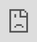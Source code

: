 ```yaml
---
title: "Language Agents in the Digital World: Opportunities and Risks"
excerpt: "Blog Post by Shunyu Yao and Karthik Narasimhan."
---
```


Written by [Shunyu Yao](https://ysymyth.github.io) and [Karthik Narasimhan](https://www.cs.princeton.edu/~karthikn/) <br>

While 2022 was the year that ignited the public awareness of language models like [ChatGPT](https://chat.openai.com), 2023 has witnessed the rise of language agents. Papers like [ReAct](https://arxiv.org/abs/2210.03629) and [Toolformers](https://arxiv.org/abs/2302.04761), along with frameworks like [LangChain](https://python.langchain.com/en/latest/) and [ChatGPT Plugins](https://openai.com/blog/chatgpt-plugins), have demonstrated that language models can be connected to webpages, software, tools and APIs, augmenting them with [computational](https://content.wolfram.com/uploads/sites/43/2023/03/sw032223img5.png) tools, and [custom](https://player.vimeo.com/video/811005934?h=29f8ba5270&badge=0&autopause=0&player_id=0&app_id=58479), [up-to-date](https://player.vimeo.com/video/810715483?h=7ee0ef3d57&badge=0&autopause=0&player_id=0&app_id=58479) information sources. This **ability to act and affect the world** also enables much broader applications beyond traditional language processing — for example, navigating websites to find information, controlling softwares like Excel, or coding interactively with execution feedback.


<p align="center">
    <iframe src="https://player.vimeo.com/video/749413832?h=15f094bbb9&title=0&byline=0&portrait=0" style="position:absolute;top:-2px;left:-2px;width:101%;height:101%;" frameborder="0" allow="autoplay; fullscreen; picture-in-picture" allowfullscreen title="Adept-AI-Demo"></iframe>
    <br>
    <span style="color:gray;font-size:14px">
A demo of Adept ACT-1, a language agent that can navigate websites and perform tasks like shopping, booking flights, and more.
    </span>
</p>



Continuing to call these machines “language models” (which are optimized to predict the next token) substantially downplays their capabilities, since they are evolving towards autonomous agents capable of solving general digital tasks using language as the primary medium — in short, “language agents” in the digital world.

While the demonstrations and papers on language agents look exciting, what does this mean for the future of AI and society? This blog post seeks to offer our insights on this matter and spark discussions centered on the opportunities and risks inherent in the development of language agents. For a technical overview of these agents, check the great [blog post](https://lilianweng.github.io/posts/2023-06-23-agent/) by Lilian Weng. Additionally, for more papers, blog posts, benchmarks, and other resources on language agents, visit our repo [<i class="fa fa-github" aria-hidden="true"></i> awesome-language-agents](https://github.com/ysymyth/awesome-language-agents)

## Language Agents in the Digital World: A New Prospect for General-Purpose AI

Artificial intelligence has long been driven by the desire to create **autonomous agents** that can intelligently interact with their environment to achieve specific goals. Reinforcement learning (RL) is a powerful framework that tackles these challenges, with notable successes like [AlphaGo](https://www.deepmind.com/research/highlighted-research/alphago) and [OpenAI Five](https://openai.com/research/openai-five). However, RL has perennially suffered from a lack of inductive bias and environmental limitations. Injecting human-like visual-motor or physical [priors](https://arxiv.org/abs/1604.00289) has been challenging, which means RL models are often trained from scratch using millions of interactions. Consequently, learning in physical, real-world environments has been challenging, since robotic interactions are slow and expensive to collect. This in turn explains why major RL successes have occurred in games with fast and cheap simulations, but also with closed and limited domains that prove difficult to transfer to the complexity of real-world intelligent tasks.



<p align="center">
    <img src="/images/language-agent-impact/envs.png" alt="" class="figure-img img-fluid" width="85%">
    <br>
    <span style="color:gray;font-size:14px">
        While agents that interact with physical or game environments face challenges in scalable learning or real-world practicality (top), agents that interact with the digital world (bottom) enjoy both benefits.
    </span>
</p>





**While physical environments and game worlds each have their shortcomings, the digital world (with language as the main medium) provides uniquely scalable environments and learning advantages**. For example, [WebShop](https://webshop-pnlp.github.io/) is a shopping website environment with millions of products, where an agent needs to read webpages, type queries, and click buttons to shop like humans. Such a digital task challenges general aspects of intelligence, including visual understanding, reading comprehension, and decision making, and allows for easy scaling up. It also offers an opportunity to bootstrap agents with pre-trained priors with minimal adaptation — prompting with a large language model can directly work on WebShop or any ChatGPT plugin tasks, which is not easy with traditional RL domains. As more APIs are incorporated into the environment, an ecosystem of extremely diverse and open-ended digital tools and tasks will emerge and foster more general and capable autonomous language agents. This will usher a new direction in the path toward general artificial intelligence.

## Massive Potential for an Automated Society
A machine that can act on its own has great promise for alleviating human labor across various domains. From robotic vacuum cleaners to autonomous cars, such machines are often deployed in physical environments with task-specialized algorithms and narrow-ranged applications. Language agents such as ChatGPT plugins and Microsoft 365 copilot, on the other hand, would present general-purpose solutions to automating a wide range of digital tasks, which is especially timely given that a large percentage of human life and work is taking place digitally.

A glimpse of the forthcoming revolution can be seen in this [95-people study](https://github.blog/2022-09-07-research-quantifying-github-copilots-impact-on-developer-productivity-and-happiness/), where Github Copilot reduces the average coding time by more than 50%. However, Github Copilot merely scratches the surface by suggesting actions — a more autonomous agent that [iteratively writes, runs, and debugs code](https://intercode-benchmark.github.io) leveraging automatic environment feedback (e.g. error information) is on the horizon. 

Similar stories can be expected for designers, accountants, lawyers, and any occupations dealing with digital tools and data. Even more boldly, considering the connections between physical and digital worlds through the Internet of Things, language agents can interact with physical environments far beyond Alexa's simple capabilities such as ‘turning on the lights’. For instance, with [cloud robotic laboratory](https://spectrum.ieee.org/scientists-work-from-home-lab-cloud) services, language agents can potentially engage in tedious decision making loops for automatic drug discovery: read data, analyze insights, inform next experiment parameters, report potential results, and so much more.



<p align="center">
    <img src="/images/language-agent-impact/jobs.png" alt="" class="figure-img img-fluid" width="85%">
    <br>
    <span style="color:gray;font-size:14px">
        A ladder of job automation opportunities for language agents and the capabilities they may provide.
    </span>
</p>




Given the infinite possibilities, what is a good way to organize them? There seems to be no single answer, just as there are many dimensions to classify or organize human jobs (pay level, work environment, knowledge level, general vs specialist, etc.). Here we want to propose an alternative ladder of three progressive steps based on agent capabilities:

- **Step One: Robustness for tedious digital labor**: Tasks like interacting with web pages and software to fill various forms, repetitive excel or customer support operations, or fixing code bugs involve multi-turn information lookup and trial-and-error. Most of these digital activities (perhaps except coding) only require a couple of hours of training to get a human rookie started, yet turn out repetitive and boring for humans, with potential for fatigue-induced errors. Similarly, there seems to be no fundamental barrier to automating these jobs, as providing a couple of examples to GPT-4 can already lead to reasonable performances on many of such simple tasks. However, it is still hard to reach human-level reliability and safety (see sections below). Once they do, a substantial portion of these jobs can be anticipated to undergo automation, possibly heralding the inaugural wave of automation propelled by language agents.

- **Step Two: Collaboration and communication skills for work that requires interaction with digital tools as well as humans**: Tasks like making sales while querying and logging information, acting as project managers that log meeting notes and delegate todos, or  personal assistants that copilot various digital platforms by noting user preferences fall under this category. These tasks require not only robustness of performing various digital routines, but also human-like communication skills (e.g. pragmatics, theory-of-mind, personality understanding, etc.) in order to ensure successful and long-horizon collaboration with human (or agent) partners. Developing such skills and obtaining human trust are also a gradual process, just like robustifying agents for ever more complex digital work. 

- **Step Three: Exploration for creative or knowledge endeavors**: This includes drafting reports by accessing literatures and other information online; surveying research fields and proposing research ideas by navigating through the web of knowledge; discovering mathematical knowledge via interaction with logical environments (e.g. [Coq](https://coq.inria.fr)). These creative jobs resemble those of scientists, artists, writers, where intrinsic motivation is required to define tasks for oneself and pursue long-horizon, sparse-reward exploration, on top of robust digital and communication skills (e.g. how to search, how to communicate ideas and incorporate feedback, etc.).

Such a ladder also corresponds to different levels of task ambiguity and reward sparsity: from concrete instructions and clear task-completion signals, to contextual, implicit human intentions and pragmatic human feedback inference, and to self-defined tasks with intrinsic reward signals. Researching the latter capabilities does not necessarily need to wait for prior ones, but industrialized deployment probably will follow such an easy-to-hard process.



## Balancing Progress and Safety


<p align="center">
    <img src="/images/language-agent-impact/risks.png" alt="" class="figure-img img-fluid" width="85%">
    <br>
    <span style="color:gray;font-size:14px">
		The issues of robustness, malicious use, job insecurity, and the existential risk. While history teaches us something about the first three, existential risk is less understood and more unknown.
    </span>
</p>





All this progress in automation is also bound to create some fears, ranging from humans losing their jobs to existential risk. We see four kinds of potential issues that need to be addressed with the rise of language agents:

1. **Robustness in real-world applications**: Agents taking actions autonomously create a higher stakes scenario than other applications of LLMs such as text generation or question answering which have issues like bias and toxicity. Since their actions directly affect the world — such as deleting files or executing transactions, and can occur at a large scale with great speed, any small mistakes can have major repercussions and can go undetected before causing great harm.
2. **Malicious use**: Language agents that can accomplish complex tasks also means there is greater potential for malicious use, such as attacking websites, complex phishing schemes or even releasing nuclear weapons — any type of evil hacking possible using a computer. This will require a complete revamp of current defenses, which are mainly deterministic and rely on simple tests like Captchas. Hackers could also inject malicious code into websites or other applications causing benign agents operating over them to misbehave in unintended ways, e.g. revealing sensitive information like social security or credit card numbers.
3. **Replacing human jobs**: As with previous technological advancements, the emergence of language agents will inevitably lead to the displacement of certain job roles while creating new employment opportunities, much like how the advent of cars transformed coachmen into drivers. Certain categories of human jobs in the present day will likely cease to exist and will instead evolve into more abstract jobs where a human oversees a team of agents to accomplish the same tasks with greater efficiency. 
4. **AGI and existential risk**: At the extreme level, autonomous agents also represent a big step towards AGI systems that are capable of performing complex tasks at human levels of intelligence across a broad variety of domains. This could result in an existential risk for the human race, especially if agents are provided with the controls to affect change in the world. 



## How do we address these risks?

<p align="center">
    <img src="/images/language-agent-impact/together.png" alt="" class="figure-img img-fluid" width="85%">
    <br>
    <span style="color:gray;font-size:14px">
		Addressing the safety of language agents (and AI in general) requires collaborative and multi-layered efforts from developers, researchers, educators, policymakers, and even AI systems, etc.
    </span>
</p>








The concerns above are actively debated and hardly settled, but we may evaluate them jointly with a historical perspective and critical thinking. 

1. **Improving robustness via guardrails & calibration**: Enhancing the robustness of language agents is a critical aspect that requires the implementation of effective guardrails and calibration mechanisms. Currently, basic measures such as sandboxing or heuristic limitations on the agents' action space (e.g. limited to GET requests on the web or no “os” in python) are employed to prevent unsafe behavior or error propagation. However, as language agents become increasingly autonomous and operate in more complex action spaces, ensuring their safety becomes more challenging. To address this, several potential avenues can be explored:

	- **Human in the loop for trust**: Adopting a gradual and cautious deployment approach that incorporates human oversight and alignment-oriented processes. This involves having human reviewers or supervisors involved in monitoring and guiding the behavior of language agents during their deployment. By incorporating human judgment and expertise, potential risks and unintended consequences can be identified and mitigated in a timely manner. This approach aligns with the research on [human-in-the-loop systems](https://arxiv.org/abs/2103.04044).

	- **Formal guarantees for worst-case results**: Exploring the development of formal guarantees that ensure the language agents' behavior remains within acceptable bounds in a given action space. Drawing inspiration from [adversarial reinforcement learning (RL) research](https://cybersecurity.springeropen.com/articles/10.1186/s42400-019-0027-x), where techniques are developed to defend RL agents against adversarial attacks, similar approaches can be adapted to provide formal assurances of safety and robustness for language agents. By establishing boundaries and constraints on the agents' actions, worst-case scenarios can be mitigated.

	- **Prompt-based behavior guidelines like Constitutional AI**: Employing prompt-based behavior guidelines inspired by legal frameworks such as constitutional law. By training language agents to follow specific prompt instructions that adhere to ethical principles and guidelines, the behavior of the agents can be guided and aligned with desired societal norms. This approach involves defining clear and explicit rules for language agents to ensure responsible and ethical behavior.

2. **Preventing malicious use through regulation**: Ensuring the responsible ownership, control, and oversight of large language models and their usage is crucial. On top of the following technical solutions to robustness and safeguarding, it also involves the implementation of laws, regulations, and policies to govern their deployment. One example is OpenAI's proposal for a licensing system for really big models, an idea that might soon be implemented in countries like China. Additionally, strict data permission protocols and regulations can be established to safeguard against misuse and unauthorized access to sensitive information. It is also important to consider the potential for criminal activities and establish punitive measures accordingly, drawing lessons from the realm of cryptocurrency crimes and their legal consequences.


3) **Impact on jobs and the need for education and policy**: To address the (likely) job crisis, it is crucial to implement comprehensive education and policy initiatives. By equipping individuals with the necessary skills and knowledge to adapt to the changing landscape, we can facilitate the smooth integration of language agents into various industries. This can be achieved through educational programs, vocational training, and re-skilling initiatives that prepare the workforce for the demands of a technology-driven future.


4) **Managing existential risks through understanding and research**: Before taking any further action, it is imperative that we deepen our understanding of language agents and their implications. This involves gaining a mechanistic understanding of how these models operate, their limitations, and their potential risks. Furthermore, it is crucial to establish scalable oversight mechanisms to ensure responsible deployment and prevent potential misuse. One approach is to utilize language agents themselves to monitor and assess the behavior of other language agents, enabling proactive identification and mitigation of any harmful consequences. Promoting further research in the field of language agents will contribute to a more comprehensive understanding of their safety implications and assist in the development of effective safeguards for society.

## Final Thoughts


If deployed responsibly, language agents hold great promise for general artificial intelligence and automating a significant portion of existing human labor, perhaps starting a new era of scalable human-AI collaboration. However, there remain several risks that must be considered immediately and mitigated effectively to avoid undesirable consequences, as is true with any new technology. We look forward to community discussions and working together to make safe advances in language agents. 

## Acknowledgement

Thank Yuqian Sun for the help with figures.